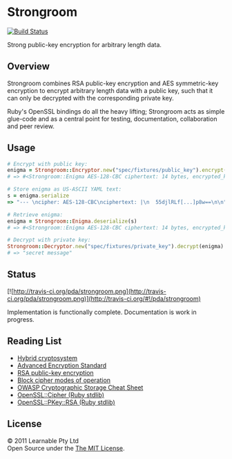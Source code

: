 Strongroom
==========

[![Build Status](https://travis-ci.org/pda/strongroom.png?branch=master)](https://travis-ci.org/pda/strongroom)

Strong public-key encryption for arbitrary length data.


Overview
--------

Strongroom combines RSA public-key encryption and AES symmetric-key encryption to encrypt arbitrary length data with a public key, such that it can only be decrypted with the corresponding private key.

Ruby's OpenSSL bindings do all the heavy lifting; Strongroom acts as simple glue-code and as a central point for testing, documentation, collaboration and peer review.


Usage
-----

```ruby
# Encrypt with public key:
enigma = Strongroom::Encryptor.new("spec/fixtures/public_key").encrypt("secret message")
# => #<Strongroom::Enigma AES-128-CBC ciphertext: 14 bytes, encrypted_key: 256 bytes, iv: 16 bytes>

# Store enigma as US-ASCII YAML text:
s = enigma.serialize
=> "--- \ncipher: AES-128-CBC\nciphertext: |\n  55djlRLf[...]p8w==\n\n"

# Retrieve enigma:
enigma = Strongroom::Enigma.deserialize(s)
# => #<Strongroom::Enigma AES-128-CBC ciphertext: 14 bytes, encrypted_key: 256 bytes, iv: 16 bytes>

# Decrypt with private key:
Strongroom::Decryptor.new("spec/fixtures/private_key").decrypt(enigma)
# => "secret message"
```


Status
------

[![http://travis-ci.org/pda/strongroom.png](http://travis-ci.org/pda/strongroom.png)](http://travis-ci.org/#!/pda/strongroom)

Implementation is functionally complete. Documentation is work in progress.


Reading List
------------

* [Hybrid cryptosystem](http://en.wikipedia.org/wiki/Hybrid_cryptosystem)
* [Advanced Encryption Standard](http://en.wikipedia.org/wiki/Advanced_Encryption_Standard)
* [RSA public-key encryption](http://en.wikipedia.org/wiki/RSA)
* [Block cipher modes of operation](http://en.wikipedia.org/wiki/Block_cipher_modes_of_operation)
* [OWASP Cryptographic Storage Cheat Sheet](https://www.owasp.org/index.php/Cryptographic_Storage_Cheat_Sheet)
* [OpenSSL::Cipher (Ruby stdlib)](http://ruby-doc.org/stdlib/libdoc/openssl/rdoc/classes/OpenSSL/Cipher.html)
* [OpenSSL::PKey::RSA (Ruby stdlib)](http://ruby-doc.org/stdlib/libdoc/openssl/rdoc/classes/OpenSSL/PKey/RSA.html)


License
-------

© 2011 Learnable Pty Ltd  
Open Source under the [The MIT License](http://www.opensource.org/licenses/mit-license.php).
